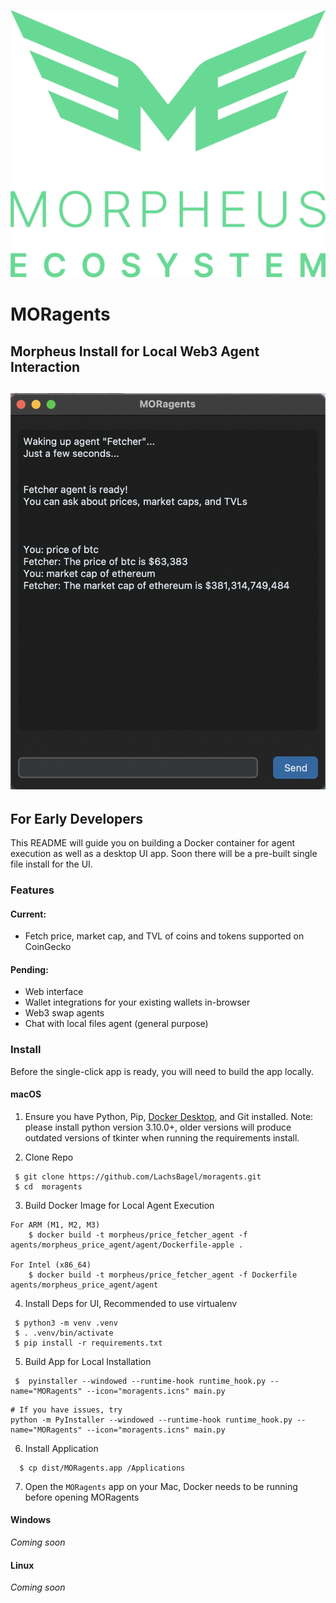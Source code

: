 ![morpheus ecosystem](images/morpheus-ecosystem@3x_green.png)
# MORagents

## Morpheus Install for Local Web3 Agent Interaction

![Fetcher UI](images/FetcherUI.png)
---

## For Early Developers

This README will guide you on building a Docker container for agent execution as well as a desktop UI app.
Soon there will be a pre-built single file install for the UI.

### Features
#### Current: 
- Fetch price, market cap, and TVL of coins and tokens supported on CoinGecko

#### Pending:
- Web interface
- Wallet integrations for your existing wallets in-browser
- Web3 swap agents
- Chat with local files agent (general purpose)

### Install
Before the single-click app is ready, you will need to build the app locally.

#### macOS
1. Ensure you have Python, Pip, [Docker Desktop](https://www.docker.com/products/docker-desktop/), and Git installed. Note: please install python version 3.10.0+, older versions will produce outdated versions of tkinter when running the requirements install.


2. Clone Repo
```shell
 $ git clone https://github.com/LachsBagel/moragents.git
 $ cd  moragents
```

3. Build Docker Image for Local Agent Execution

```shell
For ARM (M1, M2, M3) 
    $ docker build -t morpheus/price_fetcher_agent -f agents/morpheus_price_agent/agent/Dockerfile-apple .

For Intel (x86_64)
    $ docker build -t morpheus/price_fetcher_agent -f Dockerfile agents/morpheus_price_agent/agent
```


4. Install Deps for UI, Recommended to use virtualenv
```shell
 $ python3 -m venv .venv
 $ . .venv/bin/activate
 $ pip install -r requirements.txt
```

5. Build App for Local Installation
```shell
 $  pyinstaller --windowed --runtime-hook runtime_hook.py --name="MORagents" --icon="moragents.icns" main.py
```
    # If you have issues, try
    python -m PyInstaller --windowed --runtime-hook runtime_hook.py --name="MORagents" --icon="moragents.icns" main.py

6. Install Application 
```shell
  $ cp dist/MORagents.app /Applications
```

7. Open the ```MORagents``` app on your Mac, Docker needs to be running before opening MORagents

#### Windows
*Coming soon*

#### Linux
*Coming soon*

